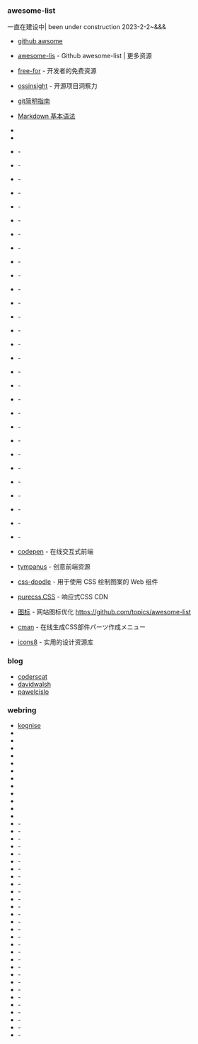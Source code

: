 
### awesome-list
一直在建设中| been under construction  2023-2-2~&&&
* [github awsome](https://github.com/sindresorhus/awesome) 
* [awesome-lis](https://github.com/topics/awesome-list) - Github awesome-list | 更多资源
* [free-for](https://free-for.dev//) - 开发者的免费资源
* [ossinsight](https://ossinsight.io/explore/) - 开源项目洞察力
* [git简明指南](https://rogerdudler.github.io/git-guide/index.zh.html)
* [Markdown 基本语法](https://younghz.github.io/Markdown/) 
*  
* 
* []() - 
* []() - 
* []() - 
* []() - 
* []() - 
* []() - 
* []() - 
* []() - 
* []() - 
* []() - 
* []() - 
* []() - 
* []() - 
* []() - 
* []() - 
* []() - 
* []() - 
* []() - 
* []() - 
* []() - 
* []() - 
* []() - 
* []() - 
* []() - 
* []() - 
* []() - 
* []() - 
* []() - 
* []() - 
* [codepen](https://codepen.io/) - 在线交互式前端
* [tympanus](https://tympanus.net/codrops/) - 创意前端资源
* [css-doodle](https://css-doodle.com/) - 用于使用 CSS 绘制图案的 Web 组件
* [purecss.CSS](https://purecss.io/) - 响应式CSS CDN
* [图标](https://realfavicongenerator.net/) - 网站图标优化
https://github.com/topics/awesome-list
* [cman](https://webparts.cman.jp/) - 在线生成CSS部件パーツ作成メニュー


* [icons8](https://icons8.com/icons) - 实用的设计资源库

### blog
* [coderscat](https://coderscat.com/) 
* [davidwalsh](https://davidwalsh.name/) 
* [pawelcislo](https://pawelcislo.com/)  
### webring
* [kognise](https://overengineering.kognise.dev/) 
* []()  
* []()  
* []()  
* []()  
* []()  
* []() 
* []()  
* []()  
* []() 
* []()  
* []()  
* []() 
* []() - 
* []() - 
* []() - 
* []() - 
* []() - 
* []() - 
* []() - 
* []() - 
* []() - 
* []() - 
* []() - 
* []() - 
* []() - 
* []() - 
* []() - 
* []() - 
* []() - 
* []() - 
* []() - 
* []() - 
* []() - 
* []() - 
* []() - 
* []() - 
* []() - 
* []() - 
* []() - 
* []() - 
* []() - 

